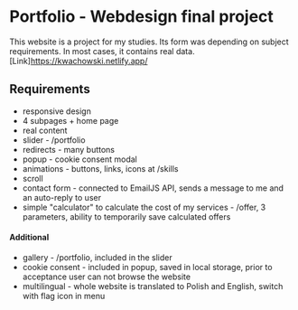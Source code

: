 # Portfolio - Webdesign final project
This website is a project for my studies. Its form was depending on subject requirements. In most cases, it contains real data.
[Link]https://kwachowski.netlify.app/

## Requirements
- responsive design 
- 4 subpages + home page 
- real content 
- slider - /portfolio 
- redirects - many buttons 
- popup - cookie consent modal
- animations - buttons, links, icons at /skills
- scroll
- contact form - connected to EmailJS API, sends a message to me and an auto-reply to user
- simple "calculator" to calculate the cost of my services - /offer, 3 parameters, ability to temporarily save calculated offers

#### Additional
- gallery - /portfolio, included in the slider
- cookie consent - included in popup, saved in local storage, prior to acceptance user can not browse the website
- multilingual - whole website is translated to Polish and English, switch with flag icon in menu
